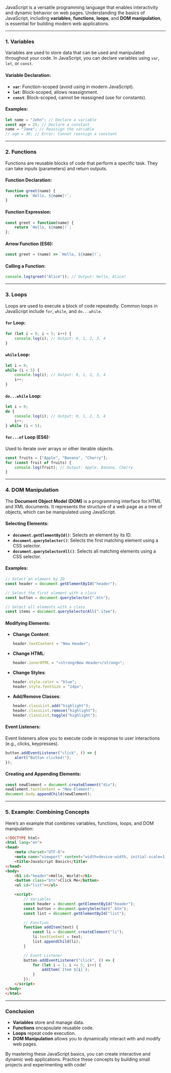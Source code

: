 JavaScript is a versatile programming language that enables interactivity and dynamic behavior on web pages. Understanding the basics of JavaScript, including **variables**, **functions**, **loops**, and **DOM manipulation**, is essential for building modern web applications.

---

### **1. Variables**
Variables are used to store data that can be used and manipulated throughout your code. In JavaScript, you can declare variables using `var`, `let`, or `const`.

#### **Variable Declaration**:
- **`var`**: Function-scoped (avoid using in modern JavaScript).
- **`let`**: Block-scoped, allows reassignment.
- **`const`**: Block-scoped, cannot be reassigned (use for constants).

#### **Examples**:
```javascript
let name = "John"; // Declare a variable
const age = 25; // Declare a constant
name = "Jane"; // Reassign the variable
// age = 30; // Error: Cannot reassign a constant
```

---

### **2. Functions**
Functions are reusable blocks of code that perform a specific task. They can take inputs (parameters) and return outputs.

#### **Function Declaration**:
```javascript
function greet(name) {
    return `Hello, ${name}!`;
}
```

#### **Function Expression**:
```javascript
const greet = function(name) {
    return `Hello, ${name}!`;
};
```

#### **Arrow Function** (ES6):
```javascript
const greet = (name) => `Hello, ${name}!`;
```

#### **Calling a Function**:
```javascript
console.log(greet("Alice")); // Output: Hello, Alice!
```

---

### **3. Loops**
Loops are used to execute a block of code repeatedly. Common loops in JavaScript include `for`, `while`, and `do...while`.

#### **`for` Loop**:
```javascript
for (let i = 0; i < 5; i++) {
    console.log(i); // Output: 0, 1, 2, 3, 4
}
```

#### **`while` Loop**:
```javascript
let i = 0;
while (i < 5) {
    console.log(i); // Output: 0, 1, 2, 3, 4
    i++;
}
```

#### **`do...while` Loop**:
```javascript
let i = 0;
do {
    console.log(i); // Output: 0, 1, 2, 3, 4
    i++;
} while (i < 5);
```

#### **`for...of` Loop** (ES6):
Used to iterate over arrays or other iterable objects.
```javascript
const fruits = ["Apple", "Banana", "Cherry"];
for (const fruit of fruits) {
    console.log(fruit); // Output: Apple, Banana, Cherry
}
```

---

### **4. DOM Manipulation**
The **Document Object Model (DOM)** is a programming interface for HTML and XML documents. It represents the structure of a web page as a tree of objects, which can be manipulated using JavaScript.

#### **Selecting Elements**:
- **`document.getElementById()`**: Selects an element by its ID.
- **`document.querySelector()`**: Selects the first matching element using a CSS selector.
- **`document.querySelectorAll()`**: Selects all matching elements using a CSS selector.

#### **Examples**:
```javascript
// Select an element by ID
const header = document.getElementById("header");

// Select the first element with a class
const button = document.querySelector(".btn");

// Select all elements with a class
const items = document.querySelectorAll(".item");
```

#### **Modifying Elements**:
- **Change Content**:
  ```javascript
  header.textContent = "New Header";
  ```
- **Change HTML**:
  ```javascript
  header.innerHTML = "<strong>New Header</strong>";
  ```
- **Change Styles**:
  ```javascript
  header.style.color = "blue";
  header.style.fontSize = "24px";
  ```
- **Add/Remove Classes**:
  ```javascript
  header.classList.add("highlight");
  header.classList.remove("highlight");
  header.classList.toggle("highlight");
  ```

#### **Event Listeners**:
Event listeners allow you to execute code in response to user interactions (e.g., clicks, keypresses).

```javascript
button.addEventListener("click", () => {
    alert("Button clicked!");
});
```

#### **Creating and Appending Elements**:
```javascript
const newElement = document.createElement("div");
newElement.textContent = "New Element";
document.body.appendChild(newElement);
```

---

### **5. Example: Combining Concepts**
Here’s an example that combines variables, functions, loops, and DOM manipulation:

```html
<!DOCTYPE html>
<html lang="en">
<head>
    <meta charset="UTF-8">
    <meta name="viewport" content="width=device-width, initial-scale=1.0">
    <title>JavaScript Basics</title>
</head>
<body>
    <h1 id="header">Hello, World!</h1>
    <button class="btn">Click Me</button>
    <ul id="list"></ul>

    <script>
        // Variables
        const header = document.getElementById("header");
        const button = document.querySelector(".btn");
        const list = document.getElementById("list");

        // Function
        function addItem(text) {
            const li = document.createElement("li");
            li.textContent = text;
            list.appendChild(li);
        }

        // Event Listener
        button.addEventListener("click", () => {
            for (let i = 1; i <= 5; i++) {
                addItem(`Item ${i}`);
            }
        });
    </script>
</body>
</html>
```

---

### **Conclusion**
- **Variables** store and manage data.
- **Functions** encapsulate reusable code.
- **Loops** repeat code execution.
- **DOM Manipulation** allows you to dynamically interact with and modify web pages.

By mastering these JavaScript basics, you can create interactive and dynamic web applications. Practice these concepts by building small projects and experimenting with code!
